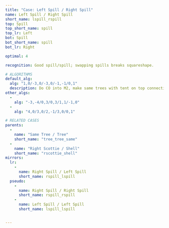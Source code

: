 ```yaml
---
title: "Case: Left Spill / Right Spill"
name: Left Spill / Right Spill
short_name: lspill_rspill
top: Spill
top_short_name: spill
top_lr: Left
bot: Spill
bot_short_name: spill
bot_lr: Right

optimal: 4

recognition: Good spill/spill; swapping spills breaks squareshape.

# ALGORITHMS
default_alg:
  alg: "1,0/-3,0/-3,0/-1,-1/0,1"
  description: Do CO into M2, make same trees with tent on top connecting with whale from bottom.
other_algs:
  -
    alg: "-3,-4/0,3/0,3/1,1/-1,0"
  -
    alg: "4,0/3,0/2,-1/3,0/0,1"

# RELATED CASES
parents:
  -
    name: "Same Tree / Tree"
    short_name: "tree_tree_same"
  -
    name: "Right Scottie / Shell"
    short_name: "rscottie_shell"
mirrors:
  lr:
    -
      name: Right Spill / Left Spill
      short_name: rspill_lspill
  pseudo:
    -
      name: Right Spill / Right Spill
      short_name: rspill_rspill
    -
      name: Left Spill / Left Spill
      short_name: lspill_lspill


---
```


